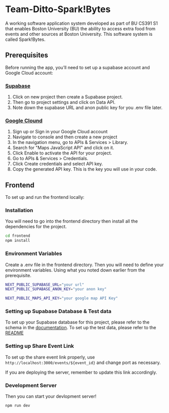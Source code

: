 # Team-Ditto-Spark!Bytes 
A working software application system developed as part of BU CS391 S1 that enables Boston University (BU) the ability to access extra food from events and other sources at Boston University. This software system is called Spark!Bytes.

## Prerequisites

Before running the app, you’ll need to set up a supabase account and Google Cloud account:

### [Supabase](https://supabase.com)

1. Click on new project then create a Supabase project.
2. Then go to project settings and click on Data API.
3. Note down the supabase URL and anon public key for you .env file later.

### [Google Clound](https://cloud.google.com/)
1. Sign up or Sign in your Google Cloud account
2. Navigate to console and then create a new project
3. In the navigation menu, go to APIs & Services > Library.
4. Search for "Maps JavaScript API" and click on it.
5. Click Enable to activate the API for your project.
6. Go to APIs & Services > Credentials.
7. Click Create credentials and select API key.
8. Copy the generated API key. This is the key you will use in your code.

## Frontend

To set up and run the frontend locally:

### Installation

You will need to go into the frontend directory then install all the dependencies for the project.

```bash
cd frontend
npm install
```

### Environment Variables

Create a .env file in the frontend directory. Then you will need to define your environment variables. Using what you noted down earlier from the prerequisite.

```bash
NEXT_PUBLIC_SUPABASE_URL="your url"
NEXT_PUBLIC_SUPABASE_ANON_KEY="your anon key"

NEXT_PUBLIC_MAPS_API_KEY="your google map API Key"
```

### Setting up Supabase Database & Test data

To set up your Supabase database for this project, please refer to the schema in the [documentation](./Documentation.pdf). To set up the test data, please refer to the [README](/testdata/README.md)

### Setting up Share Event Link

To set up the share event link properly, use ```http://localhost:3000/events/${event_id}``` and change port as necessary. 

If you are deploying the server, remember to update this link accordingly. 

### Development Server

Then you can start your devlopment server!

```bash
npm run dev
```
